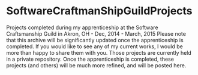 # SoftwareCraftmanShipGuildProjects
Projects completed during my apprenticeship at the Software Craftsmanship Guild in Akron, OH - Dec, 2014 - March, 2015
Please note that this archive will be significantly updated once the apprenticeship is completed. If you would like to see any of my current works, I would be more than happy to share them with you. Those projects are currently held in a private repository. Once the apprenticeship is completed, these projects (and others) will be much more refined, and will be posted here.
